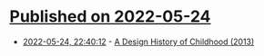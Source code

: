 # [Published on 2022-05-24](index.md)

* [2022-05-24, 22:40:12](https://news.ycombinator.com/item?id=31498388) - [A Design History of Childhood (2013)](https://www.themarginalian.org/2013/03/18/century-of-the-child-moma-book/)
